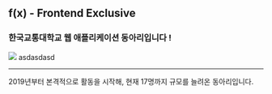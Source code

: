 ## f(x) - Frontend Exclusive
### 한국교통대학교 웹 애플리케이션 동아리입니다 !
<img src='https://user-images.githubusercontent.com/56120315/142765644-39fb9016-2a77-4b6a-8882-cee2db82446f.png' display='inline'/> asdasdasd<br />
<hr />
2019년부터 본격적으로 활동을 시작해, 현재 17명까지 규모를 늘려온 동아리입니다.<br />
